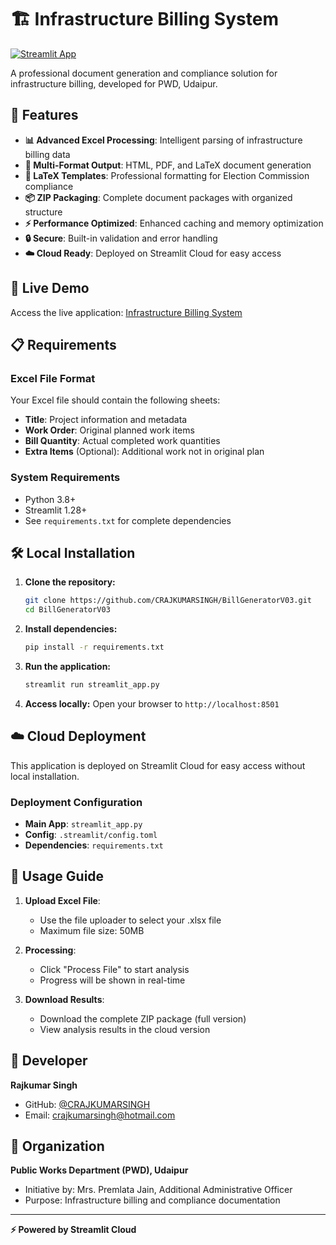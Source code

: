 # 🏗️ Infrastructure Billing System

[![Streamlit App](https://static.streamlit.io/badges/streamlit_badge_black_white.svg)](https://billgeneratorv03.streamlit.app)

A professional document generation and compliance solution for infrastructure billing, developed for PWD, Udaipur.

## 🎯 Features

- **📊 Advanced Excel Processing**: Intelligent parsing of infrastructure billing data
- **📄 Multi-Format Output**: HTML, PDF, and LaTeX document generation
- **📐 LaTeX Templates**: Professional formatting for Election Commission compliance
- **📦 ZIP Packaging**: Complete document packages with organized structure
- **⚡ Performance Optimized**: Enhanced caching and memory optimization
- **🔒 Secure**: Built-in validation and error handling
- **☁️ Cloud Ready**: Deployed on Streamlit Cloud for easy access

## 🚀 Live Demo

Access the live application: [Infrastructure Billing System](https://billgeneratorv03.streamlit.app)

## 📋 Requirements

### Excel File Format
Your Excel file should contain the following sheets:
- **Title**: Project information and metadata
- **Work Order**: Original planned work items
- **Bill Quantity**: Actual completed work quantities
- **Extra Items** (Optional): Additional work not in original plan

### System Requirements
- Python 3.8+
- Streamlit 1.28+
- See `requirements.txt` for complete dependencies

## 🛠️ Local Installation

1. **Clone the repository:**
   ```bash
   git clone https://github.com/CRAJKUMARSINGH/BillGeneratorV03.git
   cd BillGeneratorV03
   ```

2. **Install dependencies:**
   ```bash
   pip install -r requirements.txt
   ```

3. **Run the application:**
   ```bash
   streamlit run streamlit_app.py
   ```

4. **Access locally:**
   Open your browser to `http://localhost:8501`

## ☁️ Cloud Deployment

This application is deployed on Streamlit Cloud for easy access without local installation.

### Deployment Configuration
- **Main App**: `streamlit_app.py`
- **Config**: `.streamlit/config.toml`
- **Dependencies**: `requirements.txt`

## 📖 Usage Guide

1. **Upload Excel File**: 
   - Use the file uploader to select your .xlsx file
   - Maximum file size: 50MB

2. **Processing**: 
   - Click "Process File" to start analysis
   - Progress will be shown in real-time

3. **Download Results**: 
   - Download the complete ZIP package (full version)
   - View analysis results in the cloud version

## 👤 Developer

**Rajkumar Singh**
- GitHub: [@CRAJKUMARSINGH](https://github.com/CRAJKUMARSINGH)
- Email: crajkumarsingh@hotmail.com

## 🏢 Organization

**Public Works Department (PWD), Udaipur**
- Initiative by: Mrs. Premlata Jain, Additional Administrative Officer
- Purpose: Infrastructure billing and compliance documentation

---

**⚡ Powered by Streamlit Cloud**
